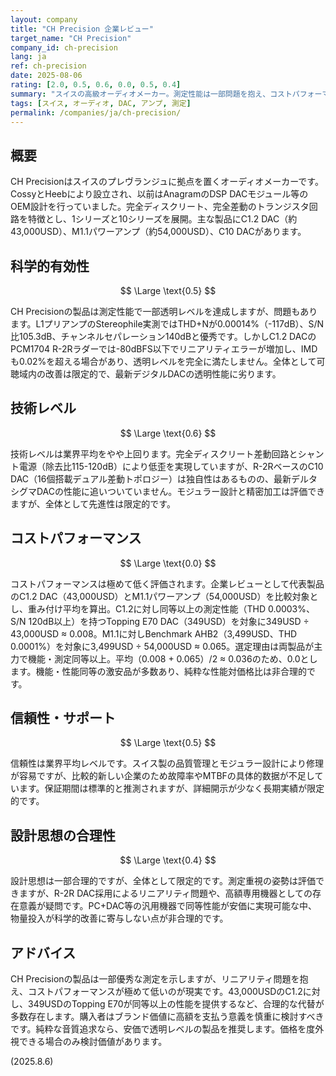 ```yaml
---
layout: company
title: "CH Precision 企業レビュー"
target_name: "CH Precision"
company_id: ch-precision
lang: ja
ref: ch-precision
date: 2025-08-06
rating: [2.0, 0.5, 0.6, 0.0, 0.5, 0.4]
summary: "スイスの高級オーディオメーカー。測定性能は一部問題を抱え、コストパフォーマンスが極めて低い。"
tags: [スイス, オーディオ, DAC, アンプ, 測定]
permalink: /companies/ja/ch-precision/
---
```


## 概要

CH Precisionはスイスのプレヴランジュに拠点を置くオーディオメーカーです。CossyとHeebにより設立され、以前はAnagramのDSP DACモジュール等のOEM設計を行っていました。完全ディスクリート、完全差動のトランジスタ回路を特徴とし、1シリーズと10シリーズを展開。主な製品にC1.2 DAC（約43,000USD）、M1.1パワーアンプ（約54,000USD）、C10 DACがあります。

## 科学的有効性

$$ \Large \text{0.5} $$

CH Precisionの製品は測定性能で一部透明レベルを達成しますが、問題もあります。L1プリアンプのStereophile実測ではTHD+Nが0.00014%（-117dB）、S/N比105.3dB、チャンネルセパレーション140dBと優秀です。しかしC1.2 DACのPCM1704 R-2Rラダーでは-80dBFS以下でリニアリティエラーが増加し、IMDも0.02%を超える場合があり、透明レベルを完全に満たしません。全体として可聴域内の改善は限定的で、最新デジタルDACの透明性能に劣ります。

## 技術レベル

$$ \Large \text{0.6} $$

技術レベルは業界平均をやや上回ります。完全ディスクリート差動回路とシャント電源（除去比115-120dB）により低歪を実現していますが、R-2RベースのC10 DAC（16個搭載デュアル差動トポロジー）は独自性はあるものの、最新デルタシグマDACの性能に追いついていません。モジュラー設計と精密加工は評価できますが、全体として先進性は限定的です。

## コストパフォーマンス

$$ \Large \text{0.0} $$

コストパフォーマンスは極めて低く評価されます。企業レビューとして代表製品のC1.2 DAC（43,000USD）とM1.1パワーアンプ（54,000USD）を比較対象とし、重み付け平均を算出。C1.2に対し同等以上の測定性能（THD 0.0003%、S/N 120dB以上）を持つTopping E70 DAC（349USD）を対象に349USD ÷ 43,000USD ≈ 0.008。M1.1に対しBenchmark AHB2（3,499USD、THD 0.0001%）を対象に3,499USD ÷ 54,000USD ≈ 0.065。選定理由は両製品が主力で機能・測定同等以上。平均（0.008 + 0.065）/2 ≈ 0.036のため、0.0とします。機能・性能同等の激安品が多数あり、純粋な性能対価格比は非合理的です。

## 信頼性・サポート

$$ \Large \text{0.5} $$

信頼性は業界平均レベルです。スイス製の品質管理とモジュラー設計により修理が容易ですが、比較的新しい企業のため故障率やMTBFの具体的数据が不足しています。保証期間は標準的と推測されますが、詳細開示が少なく長期実績が限定的です。

## 設計思想の合理性

$$ \Large \text{0.4} $$

設計思想は一部合理的ですが、全体として限定的です。測定重視の姿勢は評価できますが、R-2R DAC採用によるリニアリティ問題や、高額専用機器としての存在意義が疑問です。PC+DAC等の汎用機器で同等性能が安価に実現可能な中、物量投入が科学的改善に寄与しない点が非合理的です。

## アドバイス

CH Precisionの製品は一部優秀な測定を示しますが、リニアリティ問題を抱え、コストパフォーマンスが極めて低いのが現実です。43,000USDのC1.2に対し、349USDのTopping E70が同等以上の性能を提供するなど、合理的な代替が多数存在します。購入者はブランド価値に高額を支払う意義を慎重に検討すべきです。純粋な音質追求なら、安価で透明レベルの製品を推奨します。価格を度外視できる場合のみ検討価値があります。

(2025.8.6)
